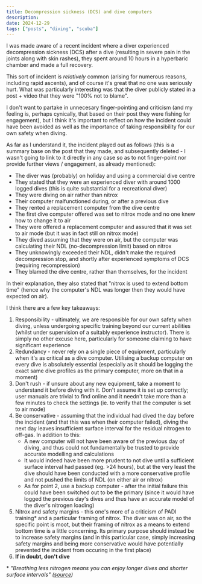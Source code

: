 ```yaml
---
title: Decompression sickness (DCS) and dive computers
description:
date: 2024-12-29
tags: ["posts", "diving", "scuba"]
---
```


I was made aware of a recent incident where a diver experienced decompression sickness (DCS) after a dive (resulting in severe pain in the joints along with skin rashes), they spent around 10 hours in a hyperbaric chamber and made a full recovery.

This sort of incident is _relatively_ common (arising for numerous reasons, including rapid ascents), and of course it's great that no one was seriously hurt. What was particularly interesting was that the diver publicly stated in a post + video that they were "100% not to blame".

I don't want to partake in unnecesary finger-pointing and criticism (and my feeling is, perhaps cynically, that based on their post they were fishing for engagement), but I think it's important to reflect on how the incident could have been avoided as well as the importance of taking responsibility for our own safety when diving.

As far as I understand it, the incident played out as follows (this is a summary base on the post that they made, and subsequently deleted - I wasn't going to link to it directly in any case so as to not finger-point nor provide further views / engagement, as already mentioned):

- The diver was (probably) on holiday and using a commercial dive centre
- They stated that they were an experienced diver with around 1000 logged dives (this is quite substantial for a recreational diver)
- They were diving on air rather than nitrox
- Their computer malfunctioned during, or after a previous dive
- They rented a replacement computer from the dive centre
- The first dive computer offered was set to nitrox mode and no one knew how to change it to air
- They were offered a replacement computer and assured that it was set to air mode (but it was in fact still on nitrox mode)
- They dived assuming that they were on air, but the computer was calculating their NDL (no-decompression limit) based on nitrox
- They unknowingly exceeded their NDL, didn't make the required decompression stop, and shortly after experienced symptoms of DCS (requiring recompression)
- They blamed the dive centre, rather than themselves, for the incident

In their explanation, they also stated that "nitrox is used to extend bottom time" (hence why the computer's NDL was longer then they would have expected on air).

I think there are a few key takeaways:

1. Responsibility - ultimately, we are responsible for our own safety when diving, unless undergoing specific training beyond our current abilities (whilst under supervision of a suitably experience instructor). There is simply no other excuse here, particularly for someone claiming to have significant experience
2. Redundancy - never rely on a single piece of equipment, particularly when it's as critical as a dive computer. Utilising a backup computer on every dive is absolutely essential (especially as it should be logging the exact same dive profiles as the primary computer, more on that in a moment)
3. Don't rush - if unsure about any new equipment, take a moment to understand it before diving with it. Don't assume it is set up correctly; user manuals are trivial to find online and it needn't take more than a few minutes to check the settings (ie. to verify that the computer is set to air mode)
4. Be conservative - assuming that the individual had dived the day before the incident (and that this was when their computer failed), diving the next day leaves insufficient surface interval for the residual nitrogen to off-gas. In addition to this:
   * A new computer will not have been aware of the previous day of diving, and thus could not fundamentally be trusted to provide accurate modelling and calculations
   * It would indeed have been more prudent to not dive until a sufficient surface interval had passed (eg. >24 hours), but at the very least the dive should have been conducted with a more conservative profile and not pushed the limits of NDL (on either air or nitrox)
   * As for point 2, use a backup computer - after the initial failure this could have been switched out to be the primary (since it would have logged the previous day's dives and thus have an accurate model of the diver's nitrogen loading)
5. Nitrox and safety margins - this one's more of a criticism of PADI training* and a particular framing of nitrox. The diver was on air, so the specific point is moot, but their framing of nitrox as a means to extend bottom time is a little concerning. Its primary purpose should instead be to increase safety margins (and in this particular case, simply increasing safety margins and being more conservative would have potentially prevented the incident from occuring in the first place)
6. **If in doubt, don't dive**


\* _"Breathing less nitrogen means you can enjoy longer dives and shorter surface intervals" ([source](https://store.padi.com/en-uk/courses/enriched-air-diver/p/60468-1B2C/))_
